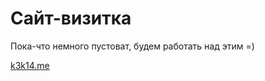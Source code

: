 # Сайт-визитка
Пока-что немного пустоват, будем работать над этим =)

[k3k14.me](https://k3k14.me "k3k14.me")
